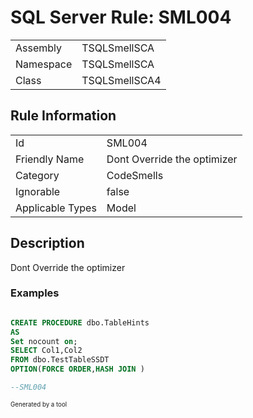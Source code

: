 ﻿# SQL Server Rule: SML004
  
|    |    |
|----|----|
| Assembly | TSQLSmellSCA |
| Namespace | TSQLSmellSCA |
| Class | TSQLSmellSCA4 |
  
## Rule Information
  
|    |    |
|----|----|
| Id | SML004 |
| Friendly Name | Dont Override the optimizer |
| Category | CodeSmells |
| Ignorable | false |
| Applicable Types | Model  |
  
## Description
  
Dont Override the optimizer
  
### Examples
  
```sql

CREATE PROCEDURE dbo.TableHints
AS
Set nocount on;
SELECT Col1,Col2
FROM dbo.TestTableSSDT
OPTION(FORCE ORDER,HASH JOIN )

--SML004

```
  
<sub><sup>Generated by a tool</sup></sub>
